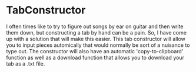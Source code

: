# TabConstructor
I often times like to try to figure out songs by ear on guitar and then write them down, but constructing a tab by hand can be a pain. So, I have come up with a solution that will make this easier. This tab constructor will allow you to input pieces automically that would normally be sort of a nuisance to type out. The constructor will also have an automatic 'copy-to-clipboard' function as well as a download function that allows you to download your tab as a .txt file.
